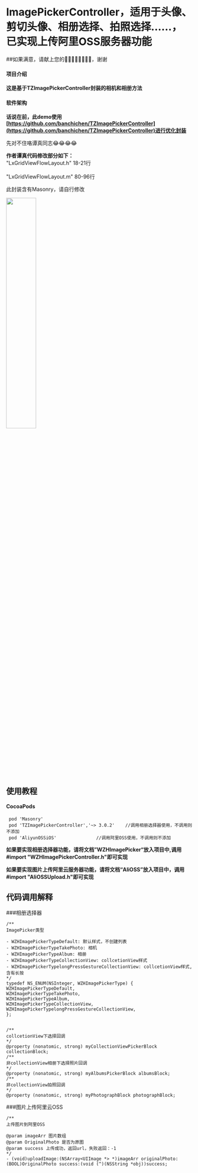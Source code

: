 # ImagePickerController，适用于头像、剪切头像、相册选择、拍照选择……，已实现上传阿里OSS服务器功能

##如果满意，请献上您的🌟🌟🌟🌟🌟🌟🌟🌟，谢谢
#### 项目介绍
**这是基于TZImagePickerController封装的相机和相册方法**

#### 软件架构
**话说在前，此demo使用[https://github.com/banchichen/TZImagePickerController](https://github.com/banchichen/TZImagePickerController)进行优化封装**

 先对不住咯谭真同志😂😂😂😂  

**作者谭真代码修改部分如下：**
<br>"LxGridViewFlowLayout.h"      18-21行</br>
<br>"LxGridViewFlowLayout.m"      80-96行</br>


此封装含有Masonry，请自行修改

<img src="https://github.com/WOHANGO/WZHImagePickerController/blob/master/imagepicker.png" width="40%" height="40%">


## 使用教程

#### CocoaPods
```objc
 pod 'Masonry'
 pod 'TZImagePickerController','~> 3.0.2'    //调用相册选择器使用，不调用则不添加
 pod 'AliyunOSSiOS'               //调用阿里OSS使用，不调用则不添加
```
  **如果要实现相册选择器功能，请将文档”WZHImagePicker“放入项目中,调用#import "WZHImagePickerController.h"即可实现**

  **如果要实现图片上传阿里云服务器功能，请将文档“AliOSS”放入项目中，调用#import "AliOSSUpload.h"即可实现**


## 代码调用解释
###相册选择器
```objc
/**
ImagePicker类型

- WZHImagePickerTypeDefault: 默认样式，不创建列表
- WZHImagePickerTypeTakePhoto: 相机
- WZHImagePickerTypeAlbum: 相册
- WZHImagePickerTypeCollectionView: collcetionView样式
- WZHImagePickerTypelongPressGestureCollectionView: collcetionView样式,含有长按
*/
typedef NS_ENUM(NSInteger, WZHImagePickerType) {
WZHImagePickerTypeDefault,
WZHImagePickerTypeTakePhoto,
WZHImagePickerTypeAlbum,
WZHImagePickerTypeCollectionView,
WZHImagePickerTypelongPressGestureCollectionView,
};


/**
collcetionView下选择回调
*/
@property (nonatomic, strong) myCollectionViewPickerBlock collectionBlock;
/**
非collectionView相册下选择照片回调
*/
@property (nonatomic, strong) myAlbumsPickerBlock albumsBlock;
/**
非collectionView拍照回调
*/
@property (nonatomic, strong) myPhotographBlock photographBlock;

```

###图片上传阿里云OSS
```objc
/**
上传图片到阿里OSS

@param imageArr 图片数组
@param OriginalPhoto 是否为原图
@param success 上传成功，返回url，失败返回：-1
*/
- (void)uploadImage:(NSArray<UIImage *> *)imageArr originalPhoto:(BOOL)OriginalPhoto success:(void (^)(NSString *obj))success;

```

